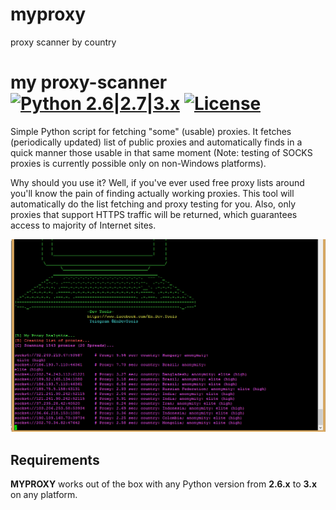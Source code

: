 # myproxy
proxy scanner by country

my proxy-scanner [![Python 2.6|2.7|3.x](https://img.shields.io/badge/python-2.6|2.7|3.x-yellow.svg)](https://www.python.org/) [![License](https://img.shields.io/badge/license-Public_domain-red.svg)](https://github.com/EnDevTools/myproxy)
====

Simple Python script for fetching "some" (usable) proxies. It fetches (periodically updated) list of public proxies and automatically finds in a quick manner those usable in that same moment (Note: testing of SOCKS proxies is currently possible only on non-Windows platforms).

Why should you use it? Well, if you've ever used free proxy lists around you'll know the pain of finding actually working proxies. This tool will automatically do the list fetching and proxy testing for you. Also, only proxies that support HTTPS traffic will be returned, which guarantees access to majority of Internet sites.

![fetch](https://github.com/EnDevTools/myproxy/blob/master/myproxy.png)

Requirements
----

**MYPROXY** works out of the box with any Python version from **2.6.x** to **3.x** on any platform.
